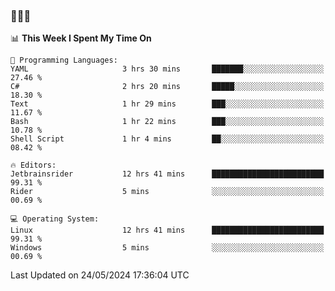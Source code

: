 ### 👋👋👋
<!--START_SECTION:waka-->
📊 **This Week I Spent My Time On** 

```text
💬 Programming Languages: 
YAML                     3 hrs 30 mins       ███████░░░░░░░░░░░░░░░░░░   27.46 % 
C#                       2 hrs 20 mins       █████░░░░░░░░░░░░░░░░░░░░   18.30 % 
Text                     1 hr 29 mins        ███░░░░░░░░░░░░░░░░░░░░░░   11.67 % 
Bash                     1 hr 22 mins        ███░░░░░░░░░░░░░░░░░░░░░░   10.78 % 
Shell Script             1 hr 4 mins         ██░░░░░░░░░░░░░░░░░░░░░░░   08.42 % 

🔥 Editors: 
Jetbrainsrider           12 hrs 41 mins      █████████████████████████   99.31 % 
Rider                    5 mins              ░░░░░░░░░░░░░░░░░░░░░░░░░   00.69 % 

💻 Operating System: 
Linux                    12 hrs 41 mins      █████████████████████████   99.31 % 
Windows                  5 mins              ░░░░░░░░░░░░░░░░░░░░░░░░░   00.69 % 
```


 Last Updated on 24/05/2024 17:36:04 UTC
<!--END_SECTION:waka-->

